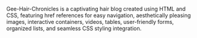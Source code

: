 Gee-Hair-Chronicles is a captivating hair blog created using HTML and CSS, featuring href references for easy navigation, aesthetically pleasing images, interactive containers, videos, tables, user-friendly forms, organized lists, and seamless CSS styling integration. 
